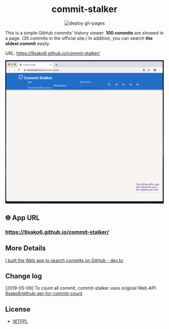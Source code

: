 <h1 align="center"><strong>commit-stalker</strong></h1>
<p align="center">
    <img src="https://github.com/9sako6/commit-stalker/workflows/deploy%20gh-pages/badge.svg" alt="deploy gh-pages" />
</p>

This is a simple GitHub commits' history viewer.
**100 commits** are showed in a page. (35 commits in the official site.)
In addition, you can search **the oldest commit** easily.

URL: https://9sako6.github.io/commit-stalker/

<p align="center">
    <img src="figs/sample.gif" alt="deploy gh-pages" />
</p>

## 🌐 App URL

### **https://9sako6.github.io/commit-stalker/**

## More Details

[I built the Web app to search commits on GitHub - dev.to](https://dev.to/9sako6/i-built-the-web-app-to-search-commits-on-github-3l82)

## Change log

[2019-05-06]
To count all commit, commit-stalker uses original Web API: [9sako6/github-api-for-commit-count](https://github.com/9sako6/github-api-for-commit-count)


## License
- [WTFPL](https://github.com/9sako6/commit-stalker/blob/master/LICENSE.md)